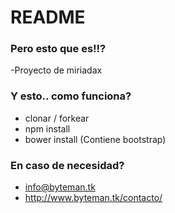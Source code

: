 # README #


### Pero esto que es!!? ###

-Proyecto de miriadax 

### Y esto.. como funciona? ###

* clonar / forkear
* npm install
* bower install (Contiene bootstrap)

### En caso de necesidad? ###

* info@byteman.tk
* http://www.byteman.tk/contacto/